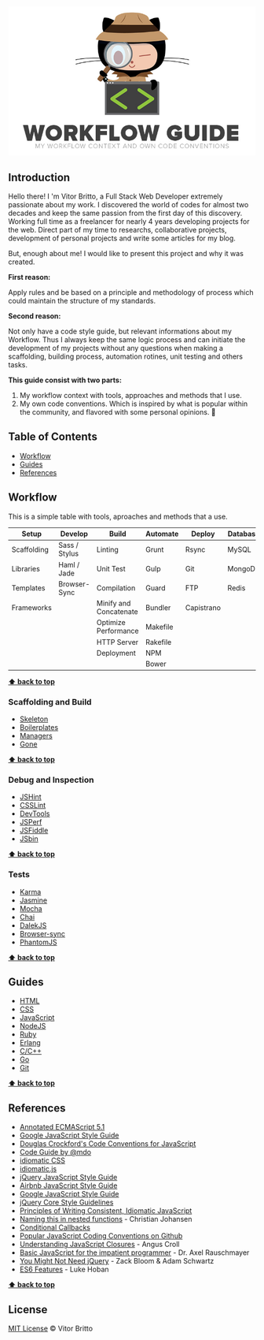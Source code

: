 ![Workflow Guide Logo](logo-wg.jpg "Workflow Guide")

## Introduction

Hello there! I 'm Vitor Britto, a Full Stack Web Developer extremely passionate about my work. I discovered the world of codes for almost two decades and keep the same passion from the first day of this discovery. Working full time as a freelancer for nearly 4 years developing projects for the web. Direct part of my time to researchs, collaborative projects, development of personal projects and write some articles for my blog.

But, enough about me! I would like to present this project and why it was created.

**First reason:**

Apply rules and be based on a principle and methodology of process which could maintain the structure of my standards.

**Second reason:**

Not only have a code style guide, but relevant informations about my Workflow. Thus I always keep the same logic process and can initiate the development of my projects without any questions when making a scaffolding, building process, automation rotines, unit testing and others tasks.

**This guide consist with two parts:**

1. My workflow context with tools, approaches and methods that I use.
2. My own code conventions. Which is inspired by what is popular within the community, and flavored with some personal opinions. :ghost:

## Table of Contents

- [Workflow](#workflow)
- [Guides](#guides)
- [References](#references)


## Workflow

This is a simple table with tools, aproaches and methods that a use.

| Setup       | Develop        | Build                  | Automate | Deploy     | Database |
|-------------|----------------|------------------------|----------|------------|----------|
| Scaffolding | Sass / Stylus  | Linting                | Grunt    | Rsync      | MySQL    |
| Libraries   | Haml / Jade    | Unit Test              | Gulp     | Git        | MongoDB  |
| Templates   | Browser-Sync   | Compilation            | Guard    | FTP        | Redis    |
| Frameworks  |                | Minify and Concatenate | Bundler  | Capistrano |          |
|             |                | Optimize Performance   | Makefile |            |          |
|             |                | HTTP Server            | Rakefile |            |          |
|             |                | Deployment             | NPM      |            |          |
|             |                |                        | Bower    |            |          |

**[⬆ back to top](#table-of-contents)**

### Scaffolding and Build

- [Skeleton](https://github.com/vitorbritto/skeleton)
- [Boilerplates](https://github.com/vitorbritto/boilerplates)
- [Managers](https://github.com/vitorbritto/managers)
- [Gone](https://github.com/vitorbritto/gone)

**[⬆ back to top](#table-of-contents)**

### Debug and Inspection

- [JSHint](https://github.com/vitorbritto/workflow-guide/blob/master/files/.jshintrc)
- [CSSLint](https://github.com/vitorbritto/workflow-guide/blob/master/files/.csslintrc)
- [DevTools](https://developers.google.com/chrome-developer-tools/)
- [JSPerf](http://jsperf.com/)
- [JSFiddle](http://jsfiddle.net/)
- [JSbin](http://jsbin.com/)

**[⬆ back to top](#table-of-contents)**

### Tests

- [Karma](http://karma-runner.github.io/)
- [Jasmine](https://github.com/pivotal/jasmine)
- [Mocha](https://github.com/visionmedia/mocha)
- [Chai](http://chaijs.com/)
- [DalekJS](http://dalekjs.com/)
- [Browser-sync](http://browsersync.io/)
- [PhantomJS](http://phantomjs.org/)

**[⬆ back to top](#table-of-contents)**


## Guides

- [HTML](guides/html.md)
- [CSS](guides/css.md)
- [JavaScript](guides/javascript.md)
- [NodeJS](guides/nodejs.md)
- [Ruby](guides/ruby.md)
- [Erlang](guides/erlang.md)
- [C/C++](guides/c.md)
- [Go](guides/go.md)
- [Git](guides/git.md)

**[⬆ back to top](#table-of-contents)**


## References

- [Annotated ECMAScript 5.1](http://es5.github.com/)
- [Google JavaScript Style Guide](http://google-styleguide.googlecode.com/svn/trunk/javascriptguide.xml)
- [Douglas Crockford's Code Conventions for JavaScript](http://javascript.crockford.com/code.html)
- [Code Guide by @mdo](https://github.com/mdo/code-guide)
- [idiomatic CSS](https://github.com/necolas/idiomatic-css/)
- [idiomatic.js](https://github.com/rwldrn/idiomatic.js/)
- [jQuery JavaScript Style Guide](http://contribute.jquery.org/style-guide/js/)
- [Airbnb JavaScript Style Guide](https://github.com/airbnb/javascript)
- [Google JavaScript Style Guide](http://google-styleguide.googlecode.com/svn/trunk/javascriptguide.xml)
- [jQuery Core Style Guidelines](http://docs.jquery.com/JQuery_Core_Style_Guidelines)
- [Principles of Writing Consistent, Idiomatic JavaScript](https://github.com/rwldrn/idiomatic.js/)
- [Naming this in nested functions](https://gist.github.com/4135065) - Christian Johansen
- [Conditional Callbacks](https://github.com/airbnb/javascript/issues/52)
- [Popular JavaScript Coding Conventions on Github](http://sideeffect.kr/popularconvention/#javascript)
- [Understanding JavaScript Closures](http://javascriptweblog.wordpress.com/2010/10/25/understanding-javascript-closures/) - Angus Croll
- [Basic JavaScript for the impatient programmer](http://www.2ality.com/2013/06/basic-javascript.html) - Dr. Axel Rauschmayer
- [You Might Not Need jQuery](http://youmightnotneedjquery.com/) - Zack Bloom & Adam Schwartz
- [ES6 Features](https://github.com/lukehoban/es6features) - Luke Hoban

**[⬆ back to top](#table-of-contents)**


## License

[MIT License](http://vitorbritto.mit-license.org/) © Vitor Britto
